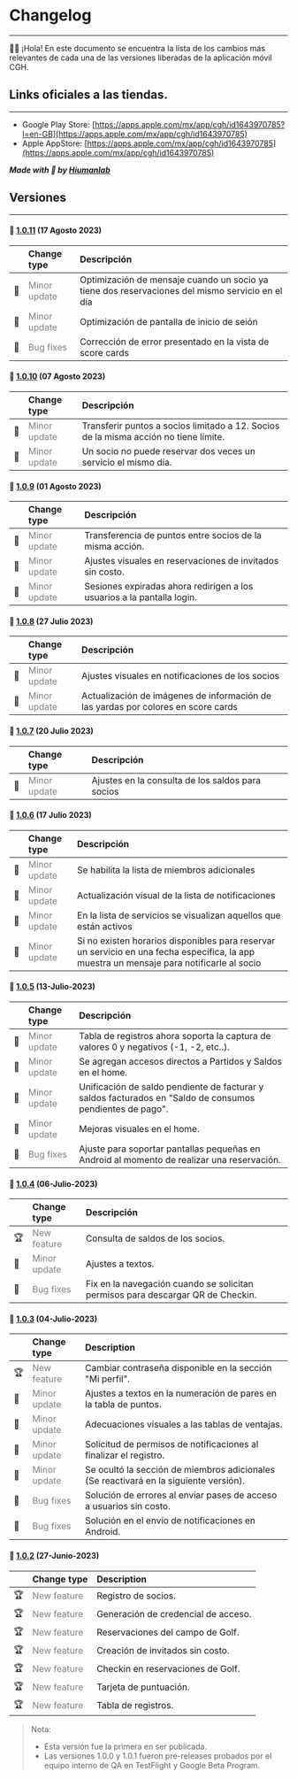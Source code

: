 # Changelog
----------
👋🏻 ¡Hola! En este documento se encuentra la lista de los cambios más relevantes de cada una de las versiones liberadas de la aplicación móvil CGH.


## Links oficiales a las tiendas.
--------

* Google Play Store: [https://apps.apple.com/mx/app/cgh/id1643970785?l=en-GB](https://apps.apple.com/mx/app/cgh/id1643970785)
* Apple AppStore: [https://apps.apple.com/mx/app/cgh/id1643970785](https://apps.apple.com/mx/app/cgh/id1643970785)

***Made with 💜 by [Hiumanlab](https://www.hiumanlab.com)***

## Versiones
--------

#### 🚀 [1.0.11](https://bitbucket.org/grupohiuman/hacienda-app/commits/tag/1.0.11) (17 Agosto 2023)

| | Change type | Descripción |
|:--| :------------| :----------- |
|🥈| <span style="color:grey">Minor update</span>| Optimización de mensaje cuando un socio ya tiene dos reservaciones del mismo servicio en el día |
|🥈| <span style="color:grey">Minor update</span>| Optimización de pantalla de inicio de seión |
|🐞| <span style="color:grey">Bug fixes</span>| Corrección de error presentado en la vista de score cards |


#### 🚀 [1.0.10](https://bitbucket.org/grupohiuman/hacienda-app/commits/tag/1.0.10) (07 Agosto 2023)

| | Change type | Descripción |
|:--| :------------| :----------- |
|🥈| <span style="color:grey">Minor update</span>| Transferir puntos a socios limitado a 12. Socios de la misma acción no tiene límite. |
|🥈| <span style="color:grey">Minor update</span>| Un socio no puede reservar dos veces un servicio el mismo día. |

#### 🚀 [1.0.9](https://bitbucket.org/grupohiuman/hacienda-app/commits/tag/1.0.9) (01 Agosto 2023)

| | Change type | Descripción |
|:--| :------------| :----------- |
|🥈| <span style="color:grey">Minor update</span>| Transferencia de puntos entre socios de la misma acción. |
|🥈| <span style="color:grey">Minor update</span>| Ajustes visuales en reservaciones de invitados sin costo. |
|🥈| <span style="color:grey">Minor update</span>| Sesiones expiradas ahora redirigen a los usuarios a la pantalla login. |

#### 🚀 [1.0.8](https://bitbucket.org/grupohiuman/hacienda-app/commits/tag/1.0.8) (27 Julio 2023)

| | Change type | Descripción |
|:--| :------------| :----------- |
|🥈| <span style="color:grey">Minor update</span>| Ajustes visuales en notificaciones de los socios |
|🥈| <span style="color:grey">Minor update</span>| Actualización de imágenes de información de las yardas por colores en score cards |

#### 🚀 [1.0.7](https://bitbucket.org/grupohiuman/hacienda-app/commits/tag/1.0.7) (20 Julio 2023)

| | Change type | Descripción |
|:--| :------------| :----------- |
|🥈| <span style="color:grey">Minor update</span>| Ajustes en la consulta de los saldos para socios |

#### 🚀 [1.0.6](https://bitbucket.org/grupohiuman/hacienda-app/commits/tag/1.0.6) (17 Julio 2023)

| | Change type | Descripción |
|:--| :------------| :----------- |
|🥈| <span style="color:grey">Minor update</span>| Se habilita la lista de miembros adicionales |
|🥈| <span style="color:grey">Minor update</span>| Actualización visual de la lista de notificaciones |
🥈| <span style="color:grey">Minor update</span>| En la lista de servicios se visualizan aquellos que están activos |
🥈| <span style="color:grey">Minor update</span>| Si no existen horarios disponibles para reservar un servicio en una fecha específica, la app muestra un mensaje para notificarle al socio |

#### 🚀 [1.0.5](https://bitbucket.org/grupohiuman/hacienda-app/commits/tag/1.0.5) (13-Julio-2023)

| | Change type | Descripción |
|:--| :------------| :----------- |
|🥈| <span style="color:grey">Minor update</span>| Tabla de registros ahora soporta la captura de valores 0 y negativos (-1, -2, etc..). |
|🥈| <span style="color:grey">Minor update</span>| Se agregan accesos directos a Partidos y Saldos en el home. |
🥈| <span style="color:grey">Minor update</span>| Unificación de saldo pendiente de facturar y saldos facturados en "Saldo de consumos pendientes de pago".  |
🥈| <span style="color:grey">Minor update</span>| Mejoras visuales en el home.  |
|🐞| <span style="color:grey">Bug fixes</span>| Ajuste para soportar pantallas pequeñas en Android al momento de realizar una reservación. |

#### 🚀 [1.0.4](https://bitbucket.org/grupohiuman/hacienda-app/commits/tag/1.0.4) (06-Julio-2023)

| | Change type | Descripción |
|:--| :------------| :----------- |
|🏆| <span style="color:grey">New feature</span>| Consulta de saldos de los socios. |
|🥈| <span style="color:grey">Minor update</span>| Ajustes a textos. |
|🐞| <span style="color:grey">Bug fixes</span>| Fix en la navegación cuando se solicitan permisos para descargar QR de Checkin. |

#### 🚀 [1.0.3](https://bitbucket.org/grupohiuman/hacienda-app/commits/tag/1.0.3) (04-Julio-2023)

| | Change type | Description |
|:--| :------------| :----------- |
|🏆| <span style="color:grey">New feature</span>| Cambiar contraseña disponible en la sección "Mi perfil". |
|🥈| <span style="color:grey">Minor update</span>| Ajustes a textos en la numeración de pares en la tabla de puntos. |
|🥈| <span style="color:grey">Minor update</span>| Adecuaciones visuales a las tablas de ventajas.  |
|🥈| <span style="color:grey">Minor update</span>| Solicitud de permisos de notificaciones al finalizar el registro.   |
|🥈| <span style="color:grey">Minor update</span>| Se ocultó la sección de miembros adicionales (Se reactivará en la siguiente versión).   |
|🐞| <span style="color:grey">Bug fixes</span>| Solución de errores al enviar pases de acceso a usuarios sin costo.    |
|🐞| <span style="color:grey">Bug fixes</span>| Solución en el envío de notificaciones en Android. |

#### 🚀 [1.0.2](https://bitbucket.org/grupohiuman/hacienda-app/commits/tag/1.0.2) (27-Junio-2023)

| | Change type | Description |
|:--| :------------| :----------- |
|🏆| <span style="color:grey">New feature</span>| Registro de socios. |
|🏆| <span style="color:grey">New feature</span>| Generación de credencial de acceso. |
|🏆| <span style="color:grey">New feature</span>| Reservaciones del campo de Golf. |
|🏆| <span style="color:grey">New feature</span>| Creación de invitados sin costo. |
|🏆| <span style="color:grey">New feature</span>| Checkin en reservaciones de Golf. |
|🏆| <span style="color:grey">New feature</span>| Tarjeta de puntuación. |
|🏆| <span style="color:grey">New feature</span>| Tabla de registros. |

> Nota: 
> * Esta versión fue la primera en ser publicada. 
> * Las versiones 1.0.0 y 1.0.1 fueron pre-releases probados por el equipo interno de QA en TestFlight y Google Beta Program.
